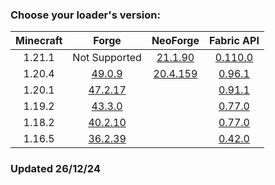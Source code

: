 ### Choose your loader's version:

| Minecraft | Forge                                                 | NeoForge                                                   | Fabric API                                                            |
| :-------: | :---------------------------------------------------: | :--------------------------------------------------------: | :-------------------------------------------------------------------: |
| 1.21.1    | Not Supported                                         | [21.1.90](https://ladylexxie.github.io/neoforge/1.21.1/)   | [0.110.0](https://maven.fabricmc.net/docs/fabric-api-0.110.0+1.21.1/) |
| 1.20.4    | [49.0.9](https://ladylexxie.github.io/forge/1.20.4/)  | [20.4.159](https://ladylexxie.github.io/neoforge/1.20.4/)  | [0.96.1](https://maven.fabricmc.net/docs/fabric-api-0.96.1+1.20.4/)   |
| 1.20.1    | [47.2.17](https://ladylexxie.github.io/forge/1.20.1/) |                                                            | [0.91.1](https://maven.fabricmc.net/docs/fabric-api-0.91.1+1.20.1/)   |
| 1.19.2    | [43.3.0](https://ladylexxie.github.io/forge/1.19.2/)  |                                                            | [0.77.0](https://maven.fabricmc.net/docs/fabric-api-0.77.0+1.19.2/)   |
| 1.18.2    | [40.2.10](https://ladylexxie.github.io/forge/1.18.2/) |                                                            | [0.77.0](https://maven.fabricmc.net/docs/fabric-api-0.77.0+1.18.2/)   |
| 1.16.5    | [36.2.39](https://ladylexxie.github.io/forge/1.16.5/) |                                                            | [0.42.0](https://maven.fabricmc.net/docs/fabric-api-0.42.0+1.16/)     |

### Updated 26/12/24
